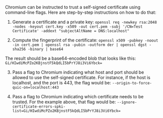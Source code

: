 Chromium can be instructed to trust a self-signed certificate using command-line flags.  Here are step-by-step instructions on how to do that:

1. Generate a certificate and a private key: ```openssl req -newkey rsa:2048 -nodes -keyout cert.key -x509 -out cert.pem -subj '/CN=Test Certificate' -addext "subjectAltName = DNS:localhost"```

2. Compute the fingerprint of the certificate: ```openssl x509 -pubkey -noout -in cert.pem | openssl rsa -pubin -outform der | openssl dgst -sha256 -binary | base64```

The result should be a base64-encoded blob that looks like this: ```Gi/HIwdiMcPZo2KBjnstF5kQdLI5bPrYJ8i3Vi6Ybck=```

3. Pass a flag to Chromium indicating what host and port should be allowed to use the self-signed certificate.  For instance, if the host is localhost, and the port is 443, the flag would be: ```--origin-to-force-quic-on=localhost:443```

4. Pass a flag to Chromium indicating which certificate needs to be trusted. For the example above, that flag would be: ```--ignore-certificate-errors-spki-list=Gi/HIwdiMcPZo2KBjnstF5kQdLI5bPrYJ8i3Vi6Ybck=```
